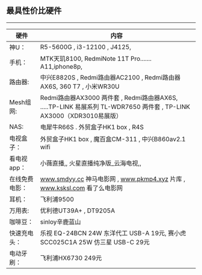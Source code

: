 ## 最具性价比硬件
------------------------------------- 

|硬件              |            内容                                                                |
|-------------    |-------------------------------------------------------------                   |
| 神U：            | R5-5600G  ,  i3-12100    , J4125,                                             |
| 手机：           | MTK天玑8100, RedmiNote 11T Pro....... A11,iphone8p,                            |
|路由器:           | 中兴E8820S  ,  Redmi路由器AC2100  ,  Redmi路由器AX6S, 360 T7 , 小米WR30U          |
|Mesh组网:         | Redmi路由器AX3000 两件套 , Redmi路由器AX6S, .....TP-LINK 易展系列 TL-WDR7650 两件套 , TP-LINK AX3000（XDR3010易展版）|
|NAS:             |    电犀牛R66S  .  外贸盒子HK1 box  , R4S                                         |
|电视盒子：         | 外贸盒子HK1 box ,  魔百盒CM-311 , 中兴B860av2.1 wifi                             | 
|看电视app：       | 小薇直播,,   火星直播纯净版_云海电视,,                                             |
|在线免费电影：     | www.smdyy.cc   神马电影网 ,  www.pkmp4.xyz  片库 ,  www.ksksl.com  看了么电影网   |
| 耳机：           |      飞利浦9500                                                                | 
| 万用表:          | 优利德UT39A+  ,  DT9205A                                                       |
|咖啡豆：          | sinloy辛鹿蓝山                                                                  | 
|快速充电头：       | 乐视 EQ-24BCN 24W 东洋代工 USB-A 19元,  赛小虎SCC025C1A 25W 仿三星 USB-C 29元     |
|电动牙刷：        | 飞利浦HX6730 249元                                                              |

